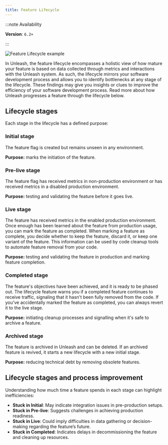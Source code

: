 ```yaml
---
title: Feature Lifecycle
---
```


:::note Availability

**Version**: `6.2+`

:::

![Feature Lifecycle example](/img/feature-lifecycle.png 'Feature Lifecycle example')

In Unleash, the feature lifecycle encompasses a holistic view of how mature your feature is based on data collected through metrics and interactions with the Unleash system. 
As such, the lifecycle mirrors your software development process and allows you to identify bottlenecks at any stage of the lifecycle. 
These findings may give you insights or clues to improve the efficiency of your software development process. Read more about how Unleash progresses a feature through the lifecycle below.

## Lifecycle stages

Each stage in the lifecycle has a defined purpose:

### Initial stage

The feature flag is created but remains unseen in any environment.

**Purpose:** marks the initiation of the feature.

### Pre-live stage

The feature flag has received metrics in non-production environment or has received metrics in a disabled production environment.

**Purpose:** testing and validating the feature before it goes live. 

### Live stage

The feature has received metrics in the enabled production environment. 
Once enough has been learned about the feature from production usage, you can mark the feature as completed.
When marking a feature as complete, you decide whether to keep the feature, discard it, or keep one variant of the feature.
This information can be used by code cleanup tools to automate feature removal from your code.

**Purpose:** testing and validating the feature in production and marking feature completion.

### Completed stage

The feature's objectives have been achieved, and it is ready to be phased out.
The lifecycle feature warns you if a completed feature continues to receive traffic, signaling that it hasn't been fully removed from the code.
If you've accidentally marked the feature as completed, you can always revert it to the live stage.

**Purpose:** initiating cleanup processes and signalling when it's safe to archive a feature.

### Archived stage

The feature is archived in Unleash and can be deleted. If an archived feature is revived, it starts a new lifecycle with a new initial stage. 

**Purpose:** reducing technical debt by removing obsolete features.

## Lifecycle stages and process improvement

Understanding how much time a feature spends in each stage can highlight inefficiencies:
* **Stuck in Initial**: May indicate integration issues in pre-production setups.
* **Stuck in Pre-live**: Suggests challenges in achieving production readiness.
* **Stuck in Live**: Could imply difficulties in data gathering or decision-making regarding the feature’s future.
* **Stuck in Completed**: Indicates delays in decommissioning the feature and cleaning up resources.
